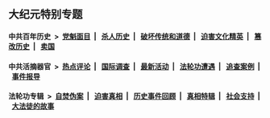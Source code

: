 ## 大纪元特别专题

#### 中共百年历史 &nbsp;>&nbsp; [党魁面目](indexes/nf1176107/README.md?11110430) &nbsp;| &nbsp; [杀人历史](indexes/nf1176106/README.md?11110430) &nbsp;| &nbsp; [破坏传统和道德](indexes/nf1176106/README.md?11110430) &nbsp;| &nbsp; [迫害文化精英](indexes/nf1176111/README.md?11110430) &nbsp;| &nbsp; [篡改历史](indexes/nf1176115/README.md?11110430) &nbsp;| &nbsp; [卖国](indexes/nf1176117/README.md?11110430) 

#### 中共活摘器官 &nbsp;>&nbsp; [热点评论](indexes/nf5879/README.md?11110430) &nbsp;| &nbsp; [国际调查](indexes/nf5947/README.md?11110430) &nbsp;| &nbsp; [最新活动](indexes/nf5883/README.md?11110430) &nbsp;| &nbsp; [法轮功遭遇](indexes/nf5881/README.md?11110430) &nbsp;| &nbsp; [追查案例](indexes/nf5880/README.md?11110430) &nbsp;| &nbsp; [事件报导](indexes/nf5877/README.md?11110430) 

#### 法轮功专辑 &nbsp;>&nbsp; [自焚伪案](indexes/nf5562/README.md?11110430) &nbsp;| &nbsp; [迫害真相](indexes/nf4379/README.md?11110430) &nbsp;| &nbsp; [历史事件回顾](indexes/nf5793/README.md?11110430) &nbsp;| &nbsp; [真相特辑](indexes/nf4389/README.md?11110430) &nbsp;| &nbsp; [社会支持](indexes/nf4386/README.md?11110430) &nbsp;| &nbsp; [大法徒的故事](indexes/nf1147481/README.md?11110430) 
